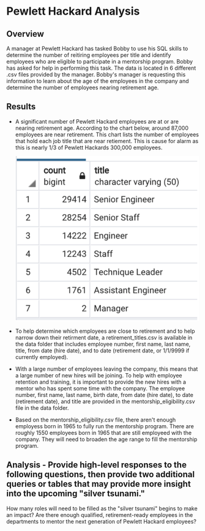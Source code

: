 # Pewlett Hackard Analysis

## Overview

A manager at Pewlett Hackard has tasked Bobby to use his SQL skills to determine the number of reitiring employees per title and identify employees who are eligible to participate in a mentorship program. Bobby has asked for help in performing this task. The data is located in 6 different .csv files provided by the manager. Bobby's manager is requesting this information to learn about the age of the employees in the company and determine the number of employees nearing retirement age.  

## Results

- A significant number of Pewlett Hackard employees are at or are nearing retirement age. According to the chart below, around 87,000 employees are near retirement. This chart lists the number of employees that hold each job title that are near retiement. This is cause for alarm as this is nearly 1/3 of Pewlett Hackards 300,000 employees. 
      
     ![alt text](Resources/Retirement_titles.png) 
     
- To help determine which employees are close to retirement and to help narrow down their retirment date, a retirement_titles.csv is available in the data folder that includes employee number, first name, last name, title, from date (hire date), and to date (retirement date, or 1/1/9999 if currently employed).

- With a large number of employees leaving the company, this means that a large number of new hires will be joining. To help with employee retention and training, it is important to provide the new hires with a mentor who has spent some time with the company. The employee number, first name, last name, birth date, from date (hire date), to date (retirement date), and title are provided in the mentorship_eligibility.csv file in the data folder. 

- Based on the mentorship_eligibility.csv file, there aren't enough employess born in 1965 to fully run the mentorship program. There are roughly 1550 employees born in 1965 that are still employeed with the company. They will need to broaden the age range to fill the mentorship program. 

## Analysis - Provide high-level responses to the following questions, then provide two additional queries or tables that may provide more insight into the upcoming "silver tsunami."
How many roles will need to be filled as the "silver tsunami" begins to make an impact?
Are there enough qualified, retirement-ready employees in the departments to mentor the next generation of Pewlett Hackard employees?
